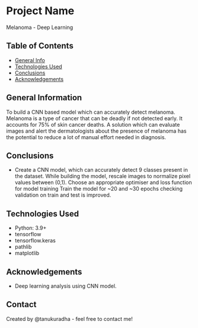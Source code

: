 
# Project Name
Melanoma - Deep Learning


## Table of Contents
* [General Info](#general-information)
* [Technologies Used](#technologies-used)
* [Conclusions](#conclusions)
* [Acknowledgements](#acknowledgements)

## General Information
To build a CNN based model which can accurately detect melanoma. Melanoma is a type of cancer that can be deadly if not detected early. 
It accounts for 75% of skin cancer deaths. A solution which can evaluate images and alert the dermatologists about the presence of melanoma has the potential to reduce a lot of manual effort needed in diagnosis.

## Conclusions
- Create a CNN model, which can accurately detect 9 classes present in the dataset. While building the model, rescale images to normalize pixel values between (0,1).
Choose an appropriate optimiser and loss function for model training
Train the model for ~20 and ~30 epochs
checking validation on train and test is improved.

## Technologies Used
- Python: 3.9+
- tensorflow
- tensorflow.keras
- pathlib
- matplotlib

## Acknowledgements
- Deep learning analysis using CNN model.

## Contact
Created by @tanukuradha - feel free to contact me!
